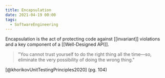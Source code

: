 ```yaml
---
title: Encapsulation
date: 2021-04-19 00:00
tags:
  - SoftwareEngineering
---
```


Encapsulation is the act of protecting code against [[invariant]] violations and a key component of a [[Well-Designed API]].

> "You cannot trust yourself to do the right thing all the time—so, eliminate the very possibility of doing the wrong thing." 

[@khorikovUnitTestingPrinciples2020] (pg. 104)
